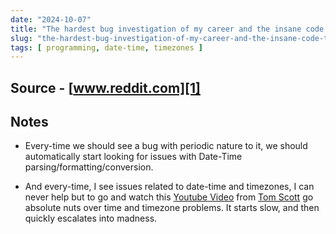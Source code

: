 ```yaml
---
date: "2024-10-07"
title: "The hardest bug investigation of my career and the insane code that caused it"
slug: "the-hardest-bug-investigation-of-my-career-and-the-insane-code-that-caused-it"
tags: [ programming, date-time, timezones ]
---
```




## Source - [www.reddit.com][1]

## Notes
* Every-time we should see a bug with periodic nature to it, we should automatically start looking for issues with Date-Time parsing/formatting/conversion.
* And every-time, I see issues related to date-time and timezones, I can never help but to go and watch this [Youtube Video][2] from [Tom Scott][3] go absolute nuts over time and timezone problems. It starts slow, and then quickly escalates into madness.



  [1]: https://www.reddit.com/r/ExperiencedDevs/comments/1fu0e5q/the_hardest_bug_investigation_of_my_career_and/
  [2]: https://www.youtube.com/watch?v=-5wpm-gesOY
  [3]: https://www.tomscott.com/
